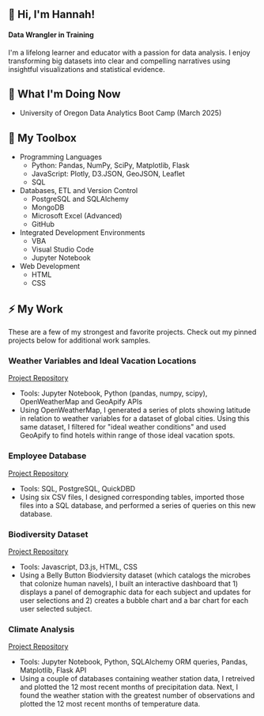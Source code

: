 ## 👋 Hi, I'm Hannah! 

#### Data Wrangler in Training 
I'm a lifelong learner and educator with a passion for data analysis. I enjoy transforming big datasets into clear and compelling narratives using insightful visualizations and statistical evidence. 

## 🌱 What I'm Doing Now
- University of Oregon Data Analytics Boot Camp (March 2025)
  
## 🧰 My Toolbox
- Programming Languages
  - Python: Pandas, NumPy, SciPy, Matplotlib, Flask
  - JavaScript: Plotly, D3.JSON, GeoJSON, Leaflet
  - SQL
- Databases, ETL and Version Control
  - PostgreSQL and SQLAlchemy
  - MongoDB
  - Microsoft Excel (Advanced)
  - GitHub
- Integrated Development Environments
  - VBA
  - Visual Studio Code
  - Jupyter Notebook
- Web Development
  - HTML
  - CSS
 
## ⚡ My Work
These are a few of my strongest and favorite projects. Check out my pinned projects below for additional work samples. 

### Weather Variables and Ideal Vacation Locations
[Project Repository](https://github.com/hmk81996/python-api-challenge/tree/main)
- Tools: Jupyter Notebook, Python (pandas, numpy, scipy), OpenWeatherMap and GeoApify APIs
- Using OpenWeatherMap, I generated a series of plots showing latitude in relation to weather variables for a dataset of global cities. Using this same dataset, I filtered for "ideal weather conditions" and used GeoApify to find hotels within range of those ideal vacation spots.

### Employee Database
[Project Repository](https://github.com/hmk81996/sql-challenge)
- Tools: SQL, PostgreSQL, QuickDBD
- Using six CSV files, I designed corresponding tables, imported those files into a SQL database, and performed a series of queries on this new database.

### Biodiversity Dataset
[Project Repository](https://github.com/hmk81996/javascript-visualization-challenge)
- Tools: Javascript, D3.js, HTML, CSS
- Using a Belly Button Biodviersity dataset (which catalogs the microbes that colonize human navels), I built an interactive dashboard that 1) displays a panel of demographic data for each subject  and updates for user selections and 2) creates a bubble chart and a bar chart for each user selected subject.

### Climate Analysis
[Project Repository](https://github.com/hmk81996/sqlalchemy-challenge/tree/main)
- Tools: Jupyter Notebook, Python, SQLAlchemy ORM queries, Pandas, Matplotlib, Flask API
- Using a couple of databases containing weather station data, I retreived and plotted the 12 most recent months of precipitation data. Next, I found the weather station with the greatest number of observations and plotted the 12 most recent months of temperature data.


<!--
**hmk81996/hmk81996** is a ✨ _special_ ✨ repository because its `README.md` (this file) appears on your GitHub profile.

Here are some ideas to get you started:

- 🔭 I’m currently working on ...
- 🌱 I’m currently learning ...
- 👯 I’m looking to collaborate on ...
- 🤔 I’m looking for help with ...
- 💬 Ask me about ...
- 📫 How to reach me: ...
- 😄 Pronouns: ...
- ⚡ Fun fact: ...


## 📫 How to reach me:
📧 Email: hmk81996@gmail.com
💼 LinkedIn:
-->
